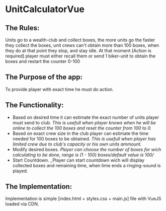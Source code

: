 # UnitCalculatorVue

## The Rules: 
Units go to a wealth-club and collect boxes, the more units go the faster they collect the boxes,
unit crews can't obtain more than 100 boxes, when they do at that point they stop, and stay idle.
At that moment [Action is required] player must either recall them or send 1 biker-unit to obtain the boxes and restart the counter 0-100 

## The Purpose of the app: 
To provide player with exact time he must do action.

## The Functionality: 
- Based on desired time it can estimate the exact number of units player must send to club. 
_This is usefull when player knows when he will be online to collect the 100 boxes and reset the counter from 100 to 0._
- Based on exact crew size in the club player can estimate the time needed for 100 boxes to be obtained. 
_This is usefull when player has limited crew due to club's capacity or his own units ammount._
- Modify desired boxes. 
_Player can choose the number of boxes for wich calculating to be done, range is (1 - 100) boxes/default value is 100/_
- Start Countdown. 
_Player can start countdown wich will display collected boxes and remaining time, when time ends a ringing-sound is played.

## The Implementation: 
Implementation is simple [index.html + styles.css + main.js] file with VueJS loaded via CDN.
